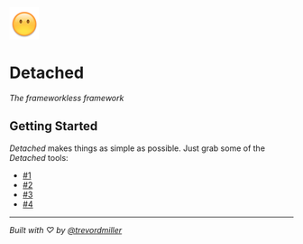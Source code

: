 ![Detached logo](logo.png)

# Detached
_The frameworkless framework_

## Getting Started

_Detached_ makes things as simple as possible. Just grab some of the _Detached_ tools:

- [#1](https://developer.mozilla.org/en-US/docs/Web/HTML)
- [#2](https://developer.mozilla.org/en-US/docs/Web/CSS)
- [#3](https://developer.mozilla.org/en-US/docs/Web/JavaScript)
- [#4](https://www.google.com)

---

_Built with ♡ by [@trevordmiller](http://www.trevordmiller.com/)_